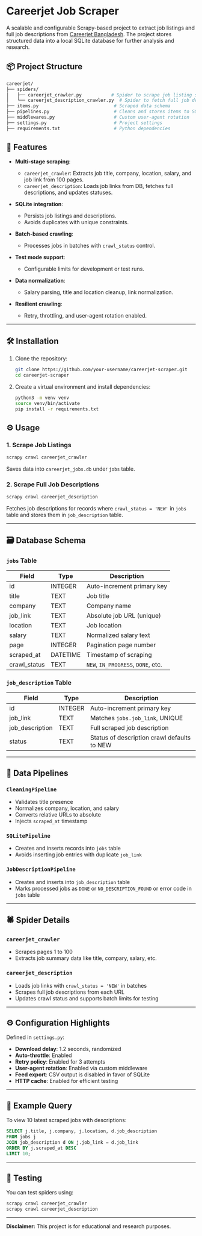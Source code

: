
# Careerjet Job Scraper

A scalable and configurable Scrapy-based project to extract job listings and full job descriptions from [Careerjet Bangladesh](https://www.careerjet.com.bd). The project stores structured data into a local SQLite database for further analysis and research.

## 📦 Project Structure

```bash
careerjet/
├── spiders/
│   ├── careerjet_crawler.py           # Spider to scrape job listing summaries
│   └── careerjet_description_crawler.py  # Spider to fetch full job descriptions
├── items.py                            # Scraped data schema
├── pipelines.py                        # Cleans and stores items to SQLite
├── middlewares.py                      # Custom user-agent rotation
├── settings.py                         # Project settings
├── requirements.txt                    # Python dependencies
```

## 🚀 Features

* **Multi-stage scraping**:

  * `careerjet_crawler`: Extracts job title, company, location, salary, and job link from 100 pages.
  * `careerjet_description`: Loads job links from DB, fetches full descriptions, and updates statuses.
* **SQLite integration**:

  * Persists job listings and descriptions.
  * Avoids duplicates with unique constraints.
* **Batch-based crawling**:

  * Processes jobs in batches with `crawl_status` control.
* **Test mode support**:

  * Configurable limits for development or test runs.
* **Data normalization**:

  * Salary parsing, title and location cleanup, link normalization.
* **Resilient crawling**:

  * Retry, throttling, and user-agent rotation enabled.

---

## 🛠️ Installation

1. Clone the repository:
   ```bash
   git clone https://github.com/your-username/careerjet-scraper.git
   cd careerjet-scraper
   ```

2. Create a virtual environment and install dependencies:
   ```bash
   python3 -m venv venv
   source venv/bin/activate
   pip install -r requirements.txt
   ```

## ⚙ Usage

### 1. Scrape Job Listings

```bash
scrapy crawl careerjet_crawler
```

Saves data into `careerjet_jobs.db` under `jobs` table.

### 2. Scrape Full Job Descriptions

```bash
scrapy crawl careerjet_description
```

Fetches job descriptions for records where `crawl_status = 'NEW'` in `jobs` table and stores them in `job_description` table.

---

## 🗃 Database Schema

### `jobs` Table

| Field         | Type     | Description                        |
| ------------- | -------- | ---------------------------------- |
| id            | INTEGER  | Auto-increment primary key         |
| title         | TEXT     | Job title                          |
| company       | TEXT     | Company name                       |
| job\_link     | TEXT     | Absolute job URL (unique)          |
| location      | TEXT     | Job location                       |
| salary        | TEXT     | Normalized salary text             |
| page          | INTEGER  | Pagination page number             |
| scraped\_at   | DATETIME | Timestamp of scraping              |
| crawl\_status | TEXT     | `NEW`, `IN_PROGRESS`, `DONE`, etc. |

### `job_description` Table

| Field            | Type    | Description                     |
| ---------------- | ------- | ------------------------------- |
| id               | INTEGER | Auto-increment primary key      |
| job\_link        | TEXT    | Matches `jobs.job_link`, UNIQUE |
| job\_description | TEXT    | Full scraped job description    |
| status           | TEXT    | Status of description crawl defaults to NEW    |

---

## 🧼 Data Pipelines

### `CleaningPipeline`

* Validates title presence
* Normalizes company, location, and salary
* Converts relative URLs to absolute
* Injects `scraped_at` timestamp

### `SQLitePipeline`

* Creates and inserts records into `jobs` table
* Avoids inserting job entries with duplicate `job_link`

### `JobDescriptionPipeline`

* Creates and inserts into `job_description` table
* Marks processed jobs as `DONE` or `NO_DESCRIPTION_FOUND` or error code in `jobs` table

---

## 🕷 Spider Details

### `careerjet_crawler`

* Scrapes pages 1 to 100
* Extracts job summary data like title, compary, salary, etc.

### `careerjet_description`

* Loads job links with `crawl_status = 'NEW'` in batches
* Scrapes full job descriptions from each URL
* Updates crawl status and supports batch limits for testing

---

## ⚙ Configuration Highlights

Defined in `settings.py`:

* **Download delay**: 1.2 seconds, randomized
* **Auto-throttle**: Enabled
* **Retry policy**: Enabled for 3 attempts
* **User-agent rotation**: Enabled via custom middleware
* **Feed export**: CSV output is disabled in favor of SQLite
* **HTTP cache**: Enabled for efficient testing

---

## 📄 Example Query

To view 10 latest scraped jobs with descriptions:

```sql
SELECT j.title, j.company, j.location, d.job_description
FROM jobs j
JOIN job_description d ON j.job_link = d.job_link
ORDER BY j.scraped_at DESC
LIMIT 10;
```

---

## 🧪 Testing

You can test spiders using:

```bash
scrapy crawl careerjet_crawler 
scrapy crawl careerjet_description 
```

---

**Disclaimer:** This project is for educational and research purposes.